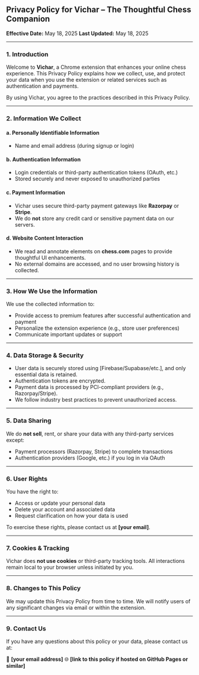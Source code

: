 ## Privacy Policy for Vichar – The Thoughtful Chess Companion

**Effective Date:** May 18, 2025
**Last Updated:** May 18, 2025

---

### 1. Introduction

Welcome to **Vichar**, a Chrome extension that enhances your online chess experience. This Privacy Policy explains how we collect, use, and protect your data when you use the extension or related services such as authentication and payments.

By using Vichar, you agree to the practices described in this Privacy Policy.

---

### 2. Information We Collect

#### a. Personally Identifiable Information

* Name and email address (during signup or login)

#### b. Authentication Information

* Login credentials or third-party authentication tokens (OAuth, etc.)
* Stored securely and never exposed to unauthorized parties

#### c. Payment Information

* Vichar uses secure third-party payment gateways like **Razorpay** or **Stripe**.
* We do **not** store any credit card or sensitive payment data on our servers.

#### d. Website Content Interaction

* We read and annotate elements on **chess.com** pages to provide thoughtful UI enhancements.
* No external domains are accessed, and no user browsing history is collected.

---

### 3. How We Use the Information

We use the collected information to:

* Provide access to premium features after successful authentication and payment
* Personalize the extension experience (e.g., store user preferences)
* Communicate important updates or support

---

### 4. Data Storage & Security

* User data is securely stored using \[Firebase/Supabase/etc.], and only essential data is retained.
* Authentication tokens are encrypted.
* Payment data is processed by PCI-compliant providers (e.g., Razorpay/Stripe).
* We follow industry best practices to prevent unauthorized access.

---

### 5. Data Sharing

We do **not sell**, rent, or share your data with any third-party services except:

* Payment processors (Razorpay, Stripe) to complete transactions
* Authentication providers (Google, etc.) if you log in via OAuth

---

### 6. User Rights

You have the right to:

* Access or update your personal data
* Delete your account and associated data
* Request clarification on how your data is used

To exercise these rights, please contact us at **\[your email]**.

---

### 7. Cookies & Tracking

Vichar does **not use cookies** or third-party tracking tools. All interactions remain local to your browser unless initiated by you.

---

### 8. Changes to This Policy

We may update this Privacy Policy from time to time. We will notify users of any significant changes via email or within the extension.

---

### 9. Contact Us

If you have any questions about this policy or your data, please contact us at:

📧 **\[your email address]**
🌐 **\[link to this policy if hosted on GitHub Pages or similar]**
